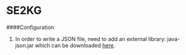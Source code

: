 # SE2KG

####Configuration
1. In order to write a JSON file, need to add an external library: java-json.jar which can be downloaded [here](http://www.java2s.com/Code/Jar/j/Downloadjavajsonjar.htm).

